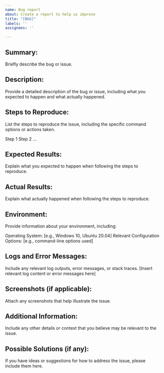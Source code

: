 ```yaml
---
name: Bug report
about: Create a report to help us improve
title: "[BUG]"
labels: ''
assignees: ''

---
```


## Summary:
Briefly describe the bug or issue.

## Description:
Provide a detailed description of the bug or issue, including what you expected to happen and what actually happened.

## Steps to Reproduce:
List the steps to reproduce the issue, including the specific command options or actions taken.

Step 1
Step 2
...

## Expected Results:
Explain what you expected to happen when following the steps to reproduce.

## Actual Results:
Explain what actually happened when following the steps to reproduce.

## Environment:
Provide information about your environment, including:

Operating System: [e.g., Windows 10, Ubuntu 20.04]
Relevant Configuration Options: [e.g., command-line options used]

## Logs and Error Messages:
Include any relevant log outputs, error messages, or stack traces.
[Insert relevant log content or error messages here]

## Screenshots (if applicable):
Attach any screenshots that help illustrate the issue.

## Additional Information:
Include any other details or context that you believe may be relevant to the issue.

## Possible Solutions (if any):
If you have ideas or suggestions for how to address the issue, please include them here.
